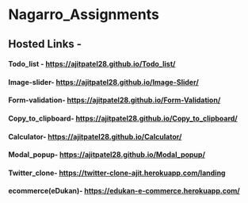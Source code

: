 # Nagarro_Assignments


## Hosted Links -

#### Todo_list - https://ajitpatel28.github.io/Todo_list/

#### Image-slider- https://ajitpatel28.github.io/Image-Slider/

#### Form-validation- https://ajitpatel28.github.io/Form-Validation/

#### Copy_to_clipboard- https://ajitpatel28.github.io/Copy_to_clipboard/

#### Calculator- https://ajitpatel28.github.io/Calculator/

#### Modal_popup- https://ajitpatel28.github.io/Modal_popup/

#### Twitter_clone- https://twitter-clone-ajit.herokuapp.com/landing

#### ecommerce(eDukan)- https://edukan-e-commerce.herokuapp.com/
